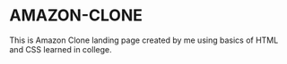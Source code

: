 # AMAZON-CLONE
This is Amazon Clone landing page created by me using  basics of HTML and CSS learned in college.
